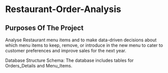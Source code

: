 # Restaurant-Order-Analysis

## Purposes Of The Project
Analyse Restaurant menu items and to make data-driven decisions about which menu items to keep, remove, or introduce in the new menu to cater to customer preferences and improve sales for the next year.

Database Structure Schema: The database includes tables for Orders_Details and Menu_Items.



